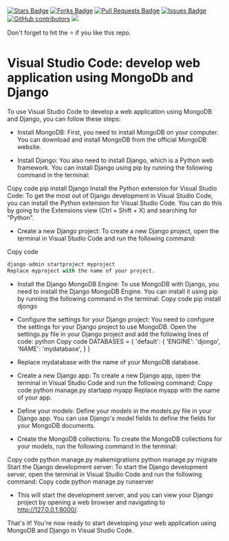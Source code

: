 <a href="https://github.com/drshahizan/special-topic-data-engineering/stargazers"><img src="https://img.shields.io/github/stars/drshahizan/special-topic-data-engineering" alt="Stars Badge"/></a>
<a href="https://github.com/drshahizan/special-topic-data-engineering/network/members"><img src="https://img.shields.io/github/forks/drshahizan/special-topic-data-engineering" alt="Forks Badge"/></a>
<a href="https://github.com/drshahizan/special-topic-data-engineering/pulls"><img src="https://img.shields.io/github/issues-pr/drshahizan/special-topic-data-engineering" alt="Pull Requests Badge"/></a>
<a href="https://github.com/drshahizan/special-topic-data-engineering/issues"><img src="https://img.shields.io/github/issues/drshahizan/special-topic-data-engineering" alt="Issues Badge"/></a>
<a href="https://github.com/drshahizan/special-topic-data-engineering/graphs/contributors"><img alt="GitHub contributors" src="https://img.shields.io/github/contributors/drshahizan/special-topic-data-engineering?color=2b9348"></a>
![](https://visitor-badge.glitch.me/badge?page_id=drshahizan/special-topic-data-engineering)

Don't forget to hit the :star: if you like this repo.

# Visual Studio Code: develop web application using MongoDb and Django

To use Visual Studio Code to develop a web application using MongoDB and Django, you can follow these steps:

- Install MongoDB: First, you need to install MongoDB on your computer. You can download and install MongoDB from the official MongoDB website.

- Install Django: You also need to install Django, which is a Python web framework. You can install Django using pip by running the following command in the terminal:

Copy code
pip install Django
Install the Python extension for Visual Studio Code: To get the most out of Django development in Visual Studio Code, you can install the Python extension for Visual Studio Code. You can do this by going to the Extensions view (Ctrl + Shift + X) and searching for "Python".

- Create a new Django project: To create a new Django project, open the terminal in Visual Studio Code and run the following command:

Copy code
``` python
django-admin startproject myproject
Replace myproject with the name of your project.
```

- Install the Django MongoDB Engine: To use MongoDB with Django, you need to install the Django MongoDB Engine. You can install it using pip by running the following command in the terminal:
Copy code
pip install djongo

- Configure the settings for your Django project: You need to configure the settings for your Django project to use MongoDB. Open the settings.py file in your Django project and add the following lines of code:
python
Copy code
DATABASES = {
    'default': {
        'ENGINE': 'djongo',
        'NAME': 'mydatabase',
    }
}

- Replace mydatabase with the name of your MongoDB database.

- Create a new Django app: To create a new Django app, open the terminal in Visual Studio Code and run the following command:
Copy code
python manage.py startapp myapp
Replace myapp with the name of your app.

- Define your models: Define your models in the models.py file in your Django app. You can use Django's model fields to define the fields for your MongoDB documents.

- Create the MongoDB collections: To create the MongoDB collections for your models, run the following command in the terminal:

Copy code
python manage.py makemigrations
python manage.py migrate
Start the Django development server: To start the Django development server, open the terminal in Visual Studio Code and run the following command:
Copy code
python manage.py runserver
- This will start the development server, and you can view your Django project by opening a web browser and navigating to http://127.0.0.1:8000/.

That's it! You're now ready to start developing your web application using MongoDB and Django in Visual Studio Code.
